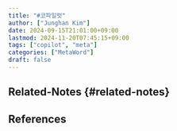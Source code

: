 ```yaml
---
title: "#코파일럿"
author: ["Junghan Kim"]
date: 2024-09-15T21:01:00+09:00
lastmod: 2024-11-20T07:45:15+09:00
tags: ["copilot", "meta"]
categories: ["MetaWord"]
draft: false
---
```


<!--more-->


## Related-Notes {#related-notes}

## References

<style>.csl-entry{text-indent: -1.5em; margin-left: 1.5em;}</style><div class="csl-bib-body">
</div>
